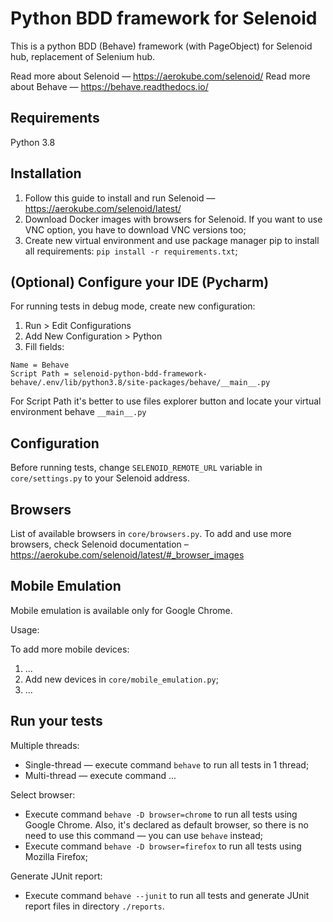 # Python BDD framework for Selenoid
This is a python BDD (Behave) framework (with PageObject) for Selenoid hub, replacement of Selenium hub. 

Read more about Selenoid — https://aerokube.com/selenoid/
Read more about Behave — https://behave.readthedocs.io/

## Requirements
Python 3.8

## Installation
1. Follow this guide to install and run Selenoid — https://aerokube.com/selenoid/latest/
2. Download Docker images with browsers for Selenoid. If you want to use VNC option, you have to download VNC versions too;
3. Create new virtual environment and use package manager pip to install all requirements: ```pip install -r requirements.txt```;

## (Optional) Configure your IDE (Pycharm)
For running tests in debug mode, create new configuration:
1. Run > Edit Configurations
2. Add New Configuration > Python
3. Fill fields: 
```
Name = Behave
Script Path = selenoid-python-bdd-framework-behave/.env/lib/python3.8/site-packages/behave/__main__.py
```
For Script Path it's better to use files explorer button and locate your virtual environment behave `__main__.py`

## Configuration
Before running tests, change `SELENOID_REMOTE_URL` variable in `core/settings.py` to your Selenoid address.

## Browsers
List of available browsers in `core/browsers.py`. To add and use more browsers, check Selenoid documentation – https://aerokube.com/selenoid/latest/#_browser_images

## Mobile Emulation
Mobile emulation is available only for Google Chrome. 

Usage:  

To add more mobile devices:
1. ...
2. Add new devices in `core/mobile_emulation.py`;
3. ... 

## Run your tests
Multiple threads:
- Single-thread — execute command `behave` to run all tests in 1 thread;
- Multi-thread — execute command ...

Select browser:
- Execute command `behave -D browser=chrome` to run all tests using Google Chrome. Also, it's declared as default browser, so there is no need to use this command — you can use `behave` instead;
- Execute command `behave -D browser=firefox` to run all tests using Mozilla Firefox;

Generate JUnit report:
- Execute command `behave --junit` to run all tests and generate JUnit report files in directory `./reports`.